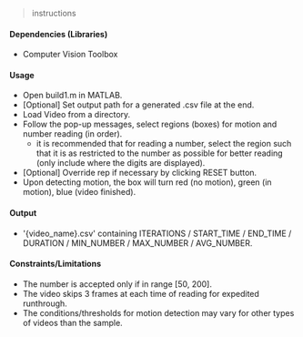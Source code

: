 > instructions
#### Dependencies (Libraries)
- Computer Vision Toolbox

#### Usage 
- Open build1.m in MATLAB.
- [Optional] Set output path for a generated .csv file at the end.
- Load Video from a directory.
- Follow the pop-up messages, select regions (boxes) for motion and number reading (in order).
  * it is recommended that for reading a number, select the region such that it is as restricted to the number as possible for better reading (only include where the digits are displayed).
- [Optional] Override rep if necessary by clicking RESET button.
- Upon detecting motion, the box will turn red (no motion), green (in motion), blue (video finished).


#### Output
- '{video_name}.csv' containing ITERATIONS / START_TIME / END_TIME / DURATION / MIN_NUMBER / MAX_NUMBER / AVG_NUMBER.

#### Constraints/Limitations
- The number is accepted only if in range [50, 200].
- The video skips 3 frames at each time of reading for expedited runthrough.
- The conditions/thresholds for motion detection may vary for other types of videos than the sample.
